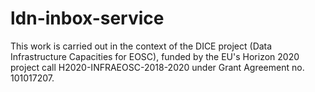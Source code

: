 # ldn-inbox-service
This work is carried out in the context of the DICE project (Data Infrastructure Capacities for EOSC), funded by the EU's Horizon 2020 project call H2020-INFRAEOSC-2018-2020 under Grant Agreement no. 101017207.

